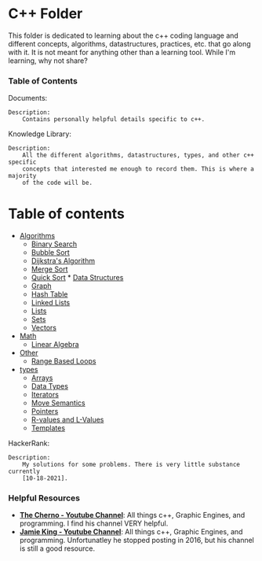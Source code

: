 
C++ Folder 
==========

This folder is dedicated to learning about the c++ coding language and different
concepts, algorithms, datastructures, practices, etc. that go along with it. It 
is not meant for anything other than a learning tool. While I'm learning, why 
not share?


### Table of Contents
Documents:
    
    Description:
        Contains personally helpful details specific to c++.


Knowledge Library:

    Description:
        All the different algorithms, datastructures, types, and other c++ specific
        concepts that interested me enough to record them. This is where a majority
        of the code will be.

Table of contents
=================

<!--ts-->
   * [Algorithms](#algorithms)
      * [Binary Search](#binarySearch)
      * [Bubble Sort](#bubbleSort)
      * [Dijkstra's Algorithm](#dijkstra)
      * [Merge Sort](#mergeSort)
      * [Quick Sort](#quickSort)
    * [Data Structures](#dataStructures)
      * [Graph](#graph)
      * [Hash Table](#hashtable)
      * [Linked Lists](#linkedList)
      * [Lists](#lists)
      * [Sets](#sets)
      * [Vectors](#vectors)
   * [Math](#math)
      * [Linear Algebra](#linearAlgebra)
   * [Other](#other)
     * [Range Based Loops](#rangeBasedLoops)
   * [types](#other)
     * [Arrays](#arrays)
     * [Data Types](#dataTypes)
     * [Iterators](#iterators)
     * [Move Semantics](#moveSemantics)
     * [Pointers](#pointers)
     * [R-values and L-Values](#rvalue-lvalue)
     * [Templates](#templates)
<!--te-->


HackerRank:
    
    Description:
        My solutions for some problems. There is very little substance currently 
        [10-18-2021]. 


### Helpful Resources
* [**The Cherno - Youtube Channel**](https://www.youtube.com/channel/UCQ-W1KE9EYfdxhL6S4twUNw): All things c++, Graphic Engines, and programming. I find his channel VERY helpful. 
* [**Jamie King - Youtube Channel**](https://www.youtube.com/channel/UCda_RJU9-xB0Hswcrjn4SKw): All things c++, Graphic Engines, and programming. Unfortunatley he stopped posting in 2016, but his channel is still a good resource. 


